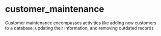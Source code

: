 # customer_maintenance
Customer maintenance encompasses activities like adding new customers to a database, updating their information, and removing outdated records
